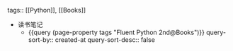 tags:: [[Python]], [[Books]]

- 读书笔记
	- {{query (page-property tags "Fluent Python 2nd@Books")}}
	  query-sort-by:: created-at
	  query-sort-desc:: false